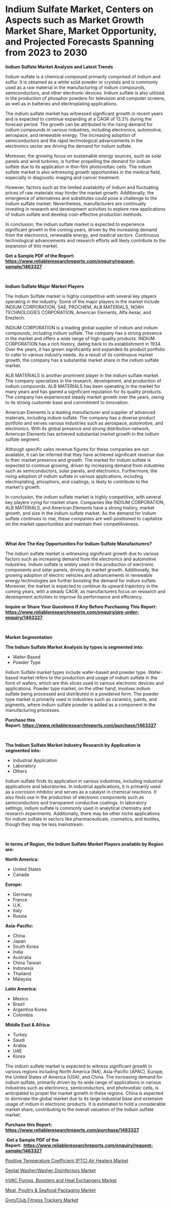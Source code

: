 <p><h1>Indium Sulfate Market, Centers on Aspects such as Market Growth Market Share, Market Opportunity, and Projected Forecasts Spanning from 2023 to 2030</h1></p><p><strong>Indium Sulfate Market Analysis and Latest Trends</strong></p>
<p><p>Indium sulfate is a chemical compound primarily comprised of indium and sulfur. It is obtained as a white solid powder or crystals and is commonly used as a raw material in the manufacturing of indium compounds, semiconductors, and other electronic devices. Indium sulfate is also utilized in the production of phosphor powders for television and computer screens, as well as in batteries and electroplating applications.</p><p>The indium sulfate market has witnessed significant growth in recent years and is expected to continue expanding at a CAGR of 13.3% during the forecast period. The growth can be attributed to the rising demand for indium compounds in various industries, including electronics, automotive, aerospace, and renewable energy. The increasing adoption of semiconductors and the rapid technological advancements in the electronics sector are driving the demand for indium sulfate.</p><p>Moreover, the growing focus on sustainable energy sources, such as solar panels and wind turbines, is further propelling the demand for indium sulfate due to its application in thin-film photovoltaic cells. The indium sulfate market is also witnessing growth opportunities in the medical field, especially in diagnostic imaging and cancer treatment.</p><p>However, factors such as the limited availability of indium and fluctuating prices of raw materials may hinder the market growth. Additionally, the emergence of alternatives and substitutes could pose a challenge to the indium sulfate market. Nevertheless, manufacturers are continually investing in research and development activities to explore new applications of indium sulfate and develop cost-effective production methods.</p><p>In conclusion, the indium sulfate market is expected to experience significant growth in the coming years, driven by the increasing demand from the electronics, renewable energy, and medical sectors. Continuous technological advancements and research efforts will likely contribute to the expansion of this market.</p></p>
<p><strong>Get a Sample PDF of the Report:&nbsp; <a href="https://www.reliableresearchreports.com/enquiry/request-sample/1463327">https://www.reliableresearchreports.com/enquiry/request-sample/1463327</a></strong></p>
<p>&nbsp;</p>
<p><strong>Indium Sulfate Major Market Players</strong></p>
<p><p>The Indium Sulfate market is highly competitive with several key players operating in the industry. Some of the major players in the market include INDIUM CORPORATION, SAE, PROCHEM, ALB MATERIALS, NOAH TECHNOLOGIES CORPORATION, American Elements, Alfa Aesar, and Ereztech.</p><p>INDIUM CORPORATION is a leading global supplier of indium and indium compounds, including indium sulfate. The company has a strong presence in the market and offers a wide range of high-quality products. INDIUM CORPORATION has a rich history, dating back to its establishment in 1934. Over the years, it has grown significantly and expanded its product portfolio to cater to various industry needs. As a result of its continuous market growth, the company has a substantial market share in the indium sulfate market.</p><p>ALB MATERIALS is another prominent player in the indium sulfate market. The company specializes in the research, development, and production of indium compounds. ALB MATERIALS has been operating in the market for many years and has gained a significant reputation for its quality products. The company has experienced steady market growth over the years, owing to its strong customer base and commitment to innovation.</p><p>American Elements is a leading manufacturer and supplier of advanced materials, including indium sulfate. The company has a diverse product portfolio and serves various industries such as aerospace, automotive, and electronics. With its global presence and strong distribution network, American Elements has achieved substantial market growth in the indium sulfate segment.</p><p>Although specific sales revenue figures for these companies are not available, it can be inferred that they have achieved significant revenue due to their market presence and growth. The market for indium sulfate is expected to continue growing, driven by increasing demand from industries such as semiconductors, solar panels, and electronics. Furthermore, the rising adoption of indium sulfate in various applications, including electroplating, phosphors, and coatings, is likely to contribute to the market's growth.</p><p>In conclusion, the indium sulfate market is highly competitive, with several key players vying for market share. Companies like INDIUM CORPORATION, ALB MATERIALS, and American Elements have a strong history, market growth, and size in the indium sulfate market. As the demand for indium sulfate continues to rise, these companies are well-positioned to capitalize on the market opportunities and maintain their competitiveness.</p></p>
<p>&nbsp;</p>
<p><strong>What Are The Key Opportunities For Indium Sulfate Manufacturers?</strong></p>
<p><p>The indium sulfate market is witnessing significant growth due to various factors such as increasing demand from the electronics and automotive industries. Indium sulfate is widely used in the production of electronic components and solar panels, driving its market growth. Additionally, the growing adoption of electric vehicles and advancements in renewable energy technologies are further boosting the demand for indium sulfate. Moreover, the market is expected to continue its upward trajectory in the coming years, with a steady CAGR, as manufacturers focus on research and development activities to improve its performance and efficiency.</p></p>
<p><strong>Inquire or Share Your Questions If Any Before Purchasing This Report: <a href="https://www.reliableresearchreports.com/enquiry/pre-order-enquiry/1463327">https://www.reliableresearchreports.com/enquiry/pre-order-enquiry/1463327</a></strong></p>
<p>&nbsp;</p>
<p><strong>Market Segmentation</strong></p>
<p><strong>The Indium Sulfate Market Analysis by types is segmented into:</strong></p>
<p><ul><li>Wafer-Based</li><li>Powder Type</li></ul></p>
<p><p>Indium Sulfate market types include wafer-based and powder type. Wafer-based market refers to the production and usage of indium sulfate in the form of wafers, which are thin slices used in various electronic devices and applications. Powder type market, on the other hand, involves indium sulfate being processed and distributed in a powdered form. The powder type market is primarily used in industries such as ceramics, paints, and pigments, where indium sulfate powder is added as a component in the manufacturing processes.</p></p>
<p><strong>Purchase this Report:&nbsp;<a href="https://www.reliableresearchreports.com/purchase/1463327">https://www.reliableresearchreports.com/purchase/1463327</a></strong></p>
<p>&nbsp;</p>
<p><strong>The Indium Sulfate Market Industry Research by Application is segmented into:</strong></p>
<p><ul><li>Industrial Application</li><li>Laboratory</li><li>Others</li></ul></p>
<p><p>Indium sulfate finds its application in various industries, including industrial applications and laboratories. In industrial applications, it is primarily used as a corrosion inhibitor and serves as a catalyst in chemical reactions. It also finds use in the production of electronic components such as semiconductors and transparent conductive coatings. In laboratory settings, indium sulfate is commonly used in analytical chemistry and research experiments. Additionally, there may be other niche applications for indium sulfate in sectors like pharmaceuticals, cosmetics, and textiles, though they may be less mainstream.</p></p>
<p>&nbsp;</p>
<p><strong>In terms of Region, the Indium Sulfate Market Players available by Region are:</strong></p>
<p>
    <p> <strong> North America: </strong>
        <ul>
            <li>United States</li>
            <li>Canada</li>
        </ul>
        </p> 
    <p> <strong> Europe: </strong>
        <ul>
            <li>Germany</li>
            <li>France</li>
            <li>U.K.</li>
            <li>Italy</li>
            <li>Russia</li>
        </ul>
        </p> 
    <p> <strong> Asia-Pacific: </strong>
        <ul>
            <li>China</li>
            <li>Japan</li>
            <li>South Korea</li>
            <li>India</li>
            <li>Australia</li>
            <li>China Taiwan</li>
            <li>Indonesia</li>
            <li>Thailand</li>
            <li>Malaysia</li>
        </ul>
        </p> 
    <p> <strong> Latin America: </strong>
        <ul>
            <li>Mexico</li>
            <li>Brazil</li>
            <li>Argentina Korea</li>
            <li>Colombia</li>
        </ul>
        </p> 
    <p> <strong> Middle East & Africa: </strong>
        <ul>
            <li>Turkey</li>
            <li>Saudi</li>
            <li>Arabia</li>
            <li>UAE</li>
            <li>Korea</li>
        </ul>
    </p>
    </p>
<p><p>The indium sulfate market is expected to witness significant growth in various regions including North America (NA), Asia-Pacific (APAC), Europe, the United States of America (USA), and China. The increasing demand for indium sulfate, primarily driven by its wide range of applications in various industries such as electronics, semiconductors, and photovoltaic cells, is anticipated to propel the market growth in these regions. China is expected to dominate the global market due to its large industrial base and extensive usage of indium in electronic products. It is estimated to hold a considerable market share, contributing to the overall valuation of the indium sulfate market.</p></p>
<p><strong>Purchase this Report: <a href="https://www.reliableresearchreports.com/purchase/1463327">https://www.reliableresearchreports.com/purchase/1463327</a></strong></p>
<p>&nbsp;<strong>Get a Sample PDF of the Report:&nbsp;&nbsp;<a href="https://www.reliableresearchreports.com/enquiry/request-sample/1463327">https://www.reliableresearchreports.com/enquiry/request-sample/1463327</a></strong></p>
<p><strong></strong></p>
<p><p><a href="https://medium.com/@geneeffertz/positive-temperature-coefficient-ptc-air-heaters-market-size-cagr-trends-2024-2030-bffe714cf6a6">Positive Temperature Coefficient (PTC) Air Heaters Market</a></p><p><a href="https://medium.com/@serenaframi/dental-washer-washer-disinfectors-market-size-market-outlook-and-market-forecast-2023-to-2030-293f25a59536">Dental Washer/Washer Disinfectors Market</a></p><p><a href="https://medium.com/@tiannathiel2023/hvac-pumps-boosters-and-heat-exchangers-market-size-reveals-the-best-marketing-channels-in-global-727dbaf0e15c">HVAC Pumps, Boosters and Heat Exchangers Market</a></p><p><a href="https://medium.com/@vidyap2912/analyzing-meat-poultry-seafood-packaging-market-global-industry-perspective-and-forecast-2023-c1d956d270ca">Meat, Poultry & Seafood Packaging Market</a></p><p><a href="https://medium.com/@v4171497/gym-club-fitness-trackers-market-insight-market-trends-growth-forecasted-from-2023-to-2030-0991e14afa21">Gym/Club Fitness Trackers Market</a></p></p>